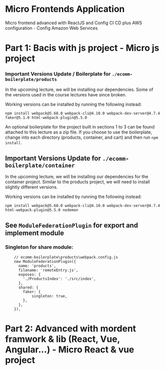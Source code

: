 # Micro Frontends Application
Micro frontend advanced with ReactJS and Config CI CD plus AWS configuration - Config Amazon Web Services

# Part 1: Bacis with js project - Micro js project
### Important Versions Update / Boilerplate for `./ecomm-boilerplate/products`
In the upcoming lecture, we will be installing our dependencies. Some of the versions used in the course lectures have since broken.

Working versions can be installed by running the following instead:

`npm install webpack@5.68.0 webpack-cli@4.10.0 webpack-dev-server@4.7.4 faker@5.1.0 html-webpack-plugin@5.5.0`

An optional boilerplate for the project built in sections 1 to 3 can be found attached to this lecture as a zip file. If you choose to use the boilerplate, change into each directory (products, container, and cart) and then run `npm install`.

## Important Versions Update for `./ecomm-boilerplate/container`
In the upcoming lecture, we will be installing our dependencies for the container project. Similar to the products project, we will need to install slightly different versions.

Working versions can be installed by running the following instead:

`npm install webpack@5.68.0 webpack-cli@4.10.0 webpack-dev-server@4.7.4 html-webpack-plugin@5.5.0 nodemon`

## See `ModuleFederationPlugin` for export and implement module

### Singleton for share module:
```
    // ecomm-boilerplate\products\webpack.config.js
    new ModuleFederationPlugin({
      name: 'products',
      filename: 'remoteEntry.js',
      exposes: {
        './ProductsIndex': './src/index',
      },
      shared: {
        faker: {
            singleton: true,
        },
      },
    }),

```


# Part 2: Advanced with mordent framwork & lib (React, Vue, Angular...) - Micro React & vue project
